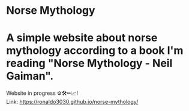 # Norse Mythology
<h1>A simple website about norse mythology according to a book I'm reading "Norse Mythology - Neil Gaiman".</h1>

Website in progress ⚙🛠✏📈!<br>
Link: https://ronaldo3030.github.io/norse-mythology/
